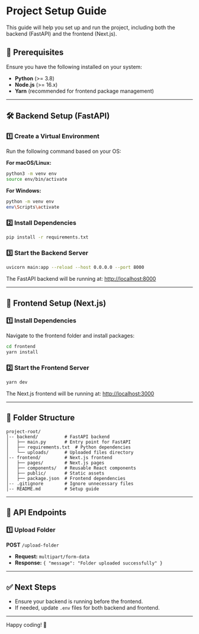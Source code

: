 # Project Setup Guide

This guide will help you set up and run the project, including both the backend (FastAPI) and the frontend (Next.js).

## 📌 Prerequisites

Ensure you have the following installed on your system:
- **Python** (>= 3.8)
- **Node.js** (>= 16.x)
- **Yarn** (recommended for frontend package management)

---

## 🛠️ Backend Setup (FastAPI)

### 1️⃣ Create a Virtual Environment
Run the following command based on your OS:

**For macOS/Linux:**
```sh
python3 -m venv env
source env/bin/activate
```

**For Windows:**
```sh
python -m venv env
env\Scripts\activate
```

### 2️⃣ Install Dependencies
```sh
pip install -r requirements.txt
```

### 3️⃣ Start the Backend Server
```sh
uvicorn main:app --reload --host 0.0.0.0 --port 8000
```

The FastAPI backend will be running at: [http://localhost:8000](http://localhost:8000)

---

## 🎨 Frontend Setup (Next.js)

### 1️⃣ Install Dependencies
Navigate to the frontend folder and install packages:
```sh
cd frontend
yarn install
```

### 2️⃣ Start the Frontend Server
```sh
yarn dev
```

The Next.js frontend will be running at: [http://localhost:3000](http://localhost:3000)

---

## 📂 Folder Structure
```
project-root/
│-- backend/          # FastAPI backend
│   ├── main.py       # Entry point for FastAPI
│   ├── requirements.txt  # Python dependencies
│   └── uploads/      # Uploaded files directory
│-- frontend/         # Next.js frontend
│   ├── pages/        # Next.js pages
│   ├── components/   # Reusable React components
│   ├── public/       # Static assets
│   ├── package.json  # Frontend dependencies
│-- .gitignore        # Ignore unnecessary files
│-- README.md         # Setup guide
```

---

## 🚀 API Endpoints

### **1️⃣ Upload Folder**
**POST** `/upload-folder`
- **Request:** `multipart/form-data`
- **Response:** `{ "message": "Folder uploaded successfully" }`

---

## ✅ Next Steps
- Ensure your backend is running before the frontend.
- If needed, update `.env` files for both backend and frontend.

---

Happy coding! 🚀

